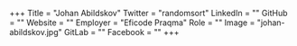 +++
Title = "Johan Abildskov"
Twitter = "randomsort"
LinkedIn = ""
GitHub = ""
Website = ""
Employer = "Eficode Praqma"
Role = ""
Image = "johan-abildskov.jpg"
GitLab = ""
Facebook = ""
+++
